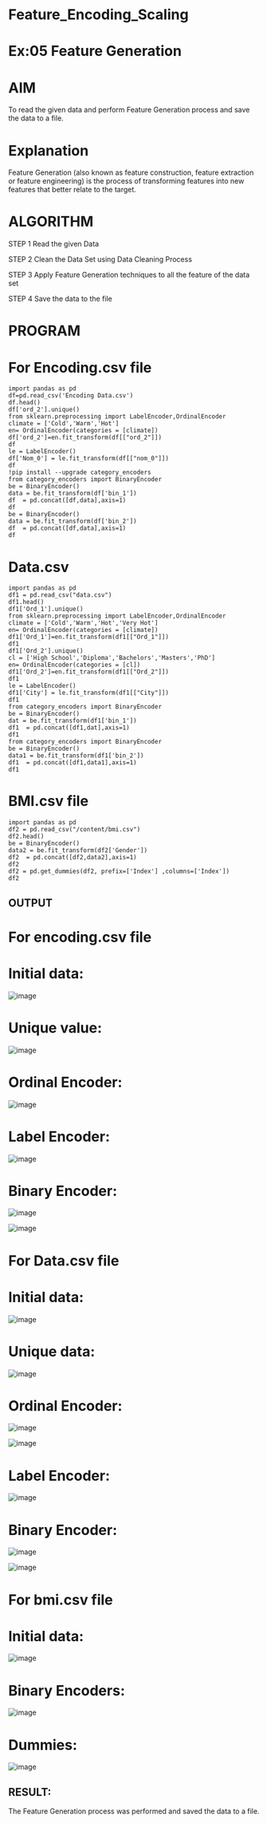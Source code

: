 # Feature_Encoding_Scaling
# Ex:05 Feature Generation
# AIM
To read the given data and perform Feature Generation process and save the data to a file.

# Explanation
Feature Generation (also known as feature construction, feature extraction or feature engineering) is the process of transforming features into new features that better relate to the target.

# ALGORITHM
STEP 1
Read the given Data

STEP 2
Clean the Data Set using Data Cleaning Process

STEP 3
Apply Feature Generation techniques to all the feature of the data set

STEP 4
Save the data to the file

# PROGRAM

# For Encoding.csv file
```
import pandas as pd
df=pd.read_csv('Encoding Data.csv')
df.head()
df['ord_2'].unique()
from sklearn.preprocessing import LabelEncoder,OrdinalEncoder
climate = ['Cold','Warm','Hot']
en= OrdinalEncoder(categories = [climate])
df['ord_2']=en.fit_transform(df[["ord_2"]])
df
le = LabelEncoder()
df['Nom_0'] = le.fit_transform(df[["nom_0"]])
df
!pip install --upgrade category_encoders
from category_encoders import BinaryEncoder
be = BinaryEncoder()
data = be.fit_transform(df['bin_1'])
df  = pd.concat([df,data],axis=1)
df
be = BinaryEncoder()
data = be.fit_transform(df['bin_2'])
df  = pd.concat([df,data],axis=1)
df
```

# Data.csv
```
import pandas as pd
df1 = pd.read_csv("data.csv")
df1.head()
df1['Ord_1'].unique()
from sklearn.preprocessing import LabelEncoder,OrdinalEncoder
climate = ['Cold','Warm','Hot','Very Hot']
en= OrdinalEncoder(categories = [climate])
df1['Ord_1']=en.fit_transform(df1[["Ord_1"]])
df1
df1['Ord_2'].unique()
cl = ['High School','Diploma','Bachelors','Masters','PhD']
en= OrdinalEncoder(categories = [cl])
df1['Ord_2']=en.fit_transform(df1[["Ord_2"]])
df1
le = LabelEncoder()
df1['City'] = le.fit_transform(df1[["City"]])
df1
from category_encoders import BinaryEncoder
be = BinaryEncoder()
dat = be.fit_transform(df1['bin_1'])
df1  = pd.concat([df1,dat],axis=1)
df1
from category_encoders import BinaryEncoder
be = BinaryEncoder()
data1 = be.fit_transform(df1['bin_2'])
df1  = pd.concat([df1,data1],axis=1)
df1
```
# BMI.csv file
```
import pandas as pd
df2 = pd.read_csv("/content/bmi.csv")
df2.head()
be = BinaryEncoder()
data2 = be.fit_transform(df2['Gender'])
df2  = pd.concat([df2,data2],axis=1)
df2
df2 = pd.get_dummies(df2, prefix=['Index'] ,columns=['Index'])
df2
```
## OUTPUT
# For encoding.csv file
# Initial data:
![image](https://github.com/keerthysesha/ODD2023-Datascience-Ex-05/assets/125575936/e95e5f80-3964-4b4d-80a3-406ae659fc86)


# Unique value:
![image](https://github.com/keerthysesha/ODD2023-Datascience-Ex-05/assets/125575936/09c3abc0-5b5f-4969-b800-1ecb13d2f499)


# Ordinal Encoder:
![image](https://github.com/keerthysesha/ODD2023-Datascience-Ex-05/assets/125575936/a4034832-f33f-4370-9093-1f69ac0fb5f5)


# Label Encoder:
![image](https://github.com/keerthysesha/ODD2023-Datascience-Ex-05/assets/125575936/90f06e37-6d70-42ff-899b-6e05369af6aa)


# Binary Encoder:
![image](https://github.com/keerthysesha/ODD2023-Datascience-Ex-05/assets/125575936/6f6f296a-29ac-4cd2-ac00-a30c9ed51a3d)


![image](https://github.com/keerthysesha/ODD2023-Datascience-Ex-05/assets/125575936/b0fbfe02-20ce-4cae-8e13-ff0d6c13df3c)


# For Data.csv file
# Initial data:
![image](https://github.com/keerthysesha/ODD2023-Datascience-Ex-05/assets/125575936/c282b755-9d58-401e-9575-209402d4b122)


# Unique data:
![image](https://github.com/keerthysesha/ODD2023-Datascience-Ex-05/assets/125575936/dd11014d-91ea-4fbf-9e06-3e5bce9ba1f5)


# Ordinal Encoder:
![image](https://github.com/keerthysesha/ODD2023-Datascience-Ex-05/assets/125575936/56beedc7-268e-41d3-b5a7-0fba5875c3cd)


![image](https://github.com/keerthysesha/ODD2023-Datascience-Ex-05/assets/125575936/c07caa60-3e96-41ef-91da-e2d2a0087188)


# Label Encoder:
![image](https://github.com/keerthysesha/ODD2023-Datascience-Ex-05/assets/125575936/ade3d055-08e7-4580-a109-30e476b96389)


# Binary Encoder:
![image](https://github.com/keerthysesha/ODD2023-Datascience-Ex-05/assets/125575936/363ce244-822a-4e78-b01c-8247d132444e)


![image](https://github.com/keerthysesha/ODD2023-Datascience-Ex-05/assets/125575936/da504fbd-c4b0-43c2-af16-b6d41c7fbc28)


# For bmi.csv file
# Initial data:
![image](https://github.com/keerthysesha/ODD2023-Datascience-Ex-05/assets/125575936/919cf216-7b77-432f-89fa-818ba644f672)


# Binary Encoders:
![image](https://github.com/keerthysesha/ODD2023-Datascience-Ex-05/assets/125575936/b0fe0bed-c4a0-434c-8f13-88178e570dd5)


# Dummies:
![image](https://github.com/keerthysesha/ODD2023-Datascience-Ex-05/assets/125575936/53e1f419-bbc4-465a-b823-a7c3d10007fe)


## RESULT:
The Feature Generation process was performed and saved the data to a file.
